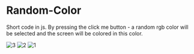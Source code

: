 # Random-Color
Short code in js. By pressing the click me button - a random rgb color will be selected and the screen will be colored in this color.


![3](https://user-images.githubusercontent.com/76743219/184299438-01bd9525-1834-4c8f-8088-238926ab1c4a.PNG)
![2](https://user-images.githubusercontent.com/76743219/184299441-821efeaa-ddc5-463f-8f3d-d1cfd6f41149.PNG)
![1](https://user-images.githubusercontent.com/76743219/184299449-bb489aa4-3207-4a0a-9956-773f62f40a97.PNG)

